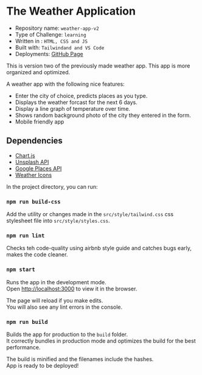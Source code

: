 # The Weather Application

- Repository name: `weather-app-v2`
- Type of Challenge: `learning`
- Written in : `HTML, CSS and JS`
- Built with: `Tailwindand and VS Code`
- Deployments: [GitHub Page](https://fawadrafique.github.io/weather-app-v2/)

This is version two of the previously made weather app. This app is more organized and optimized.

A weather app with the following nice features:

- Enter the city of choice, predicts places as you type.
- Displays the weather forcast for the next 6 days.
- Display a line graph of temperature over time.
- Shows random background photo of the city they entered in the form.
- Mobile friendly app

## Dependencies

- [Chart.js](https://www.chartjs.org/docs/latest/)
- [Unsplash API](https://unsplash.com/developers)
- [Google Places API](https://cloud.google.com/maps-platform/places/)
- [Weather Icons](https://erikflowers.github.io/weather-icons/)

In the project directory, you can run:

### `npm run build-css`

Add the utility or changes made in the `src/style/tailwind.css` css stylesheet file into `src/style/styles.css`.

### `npm run lint`

Checks teh code-quality using airbnb style guide and catches bugs early, makes the code cleaner.

### `npm start`

Runs the app in the development mode.</br>
Open [http://localhost:3000](http://localhost:3000) to view it in the browser.

The page will reload if you make edits.</br>
You will also see any lint errors in the console.

### `npm run build`

Builds the app for production to the `build` folder.</br>
It correctly bundles in production mode and optimizes the build for the best performance.

The build is minified and the filenames include the hashes.</br>
App is ready to be deployed!
